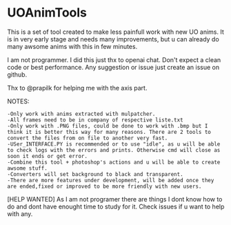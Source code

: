 # UOAnimTools
This is a set of tool created to make less painfull work with new UO anims.
It is in very early stage and needs many improvements, but u can already do many awsome anims with this in few minutes.

I am not programmer. I did this just thx to openai chat. Don't expect a clean code or best performance. Any suggestion or issue just create an issue on github.

Thx to @prapilk for helping me with the axis part.

NOTES:
```
-Only work with anims extracted with mulpatcher.
-All frames need to be in company of respective liste.txt
-Only work with .PNG files, could be done to work with .bmp but I think it is better this way for many reasons. There are 2 tools to convert the files from on file to another very fast.
-USer_INTERFACE.PY is recommended or to use "idle", as u will be able to check logs with the errors and prints. Otherwise cmd will close as soon it ends or get error.
-Combine this tool + photoshop's actions and u will be able to create awsome stuff.
-Converters will set background to black and transparent.
-There are more features under development, will be added once they are ended,fixed or improved to be more friendly with new users.
```
[HELP WANTED]
As I am not programer there are things I dont know how to do and dont have enought time to study for it. Check issues if u want to help with any.



